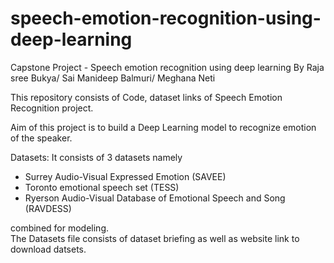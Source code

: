 # speech-emotion-recognition-using-deep-learning
Capstone Project - Speech emotion recognition using deep learning 
By
Raja sree Bukya/
Sai Manideep Balmuri/
Meghana Neti

This repository consists of Code, dataset links of Speech Emotion Recognition project.  

Aim of this project is to build a Deep Learning model to recognize emotion of the speaker.  
  
Datasets:
It consists of 3 datasets namely
- Surrey Audio-Visual Expressed Emotion (SAVEE)
- Toronto emotional speech set (TESS)
- Ryerson Audio-Visual Database of Emotional Speech and Song (RAVDESS)
  
combined for modeling.  
The Datasets file consists of dataset briefing as well as website link to download datsets.



